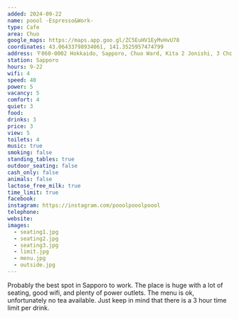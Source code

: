```yaml
---
added: 2024-09-22
name: poool -Espresso&Work-
type: Cafe
area: Chuo
google_maps: https://maps.app.goo.gl/ZC5EuHV1EyMvHvU78
coordinates: 43.06433798934061, 141.3525957474799
address: 〒060-0002 Hokkaido, Sapporo, Chuo Ward, Kita 2 Jonishi, 3 Chome−1−1-29 タケサトビル 1F
station: Sapporo
hours: 9-22
wifi: 4
speed: 40
power: 5
vacancy: 5
comfort: 4
quiet: 3
food: 
drinks: 3
price: 3
view: 5
toilets: 4
music: true
smoking: false
standing_tables: true
outdoor_seating: false
cash_only: false
animals: false
lactose_free_milk: true
time_limit: true
facebook: 
instagram: https://instagram.com/pooolpooolpoool
telephone: 
website: 
images:
  - seating1.jpg
  - seating2.jpg
  - seating3.jpg
  - limit.jpg
  - menu.jpg
  - outside.jpg
---
```


Probably the best spot in Sapporo to work. The place is huge with a lot of seating, good wifi, and plenty of power outlets. The menu is ok, unfortunately no tea available. Just keep in mind that there is a 3 hour time limit per drink.

